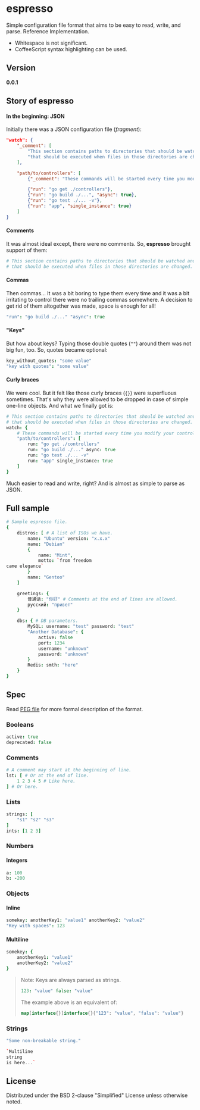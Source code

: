 # espresso
Simple configuration file format that aims to be easy to read, write, and parse.
Reference Implementation.

* Whitespace is not significant.
* CoffeeScript syntax highlighting can be used.

## Version
**0.0.1**

## Story of espresso
#### In the beginning: JSON
Initially there was a JSON configuration file (*fragment*):
```json
"watch": {
	"_comment": [
		"This section contains paths to directories that should be watched and commands",
		"that should be executed when files in those directories are changed."
	],

	"path/to/controllers": [
		{"_comment": "These commands will be started every time you modify your controllers."}

		{"run": "go get ./controllers"},
		{"run": "go build ./...", "async": true},
		{"run": "go test ./... -v"},
		{"run": "app", "single_instance": true}
	]
}
```

#### Comments
It was almost ideal except, there were no comments. So, **espresso** brought support of them:
```coffee
# This section contains paths to directories that should be watched and commands
# that should be executed when files in those directories are changed.
```

#### Commas
Then commas... It was a bit boring to type them every time and it was a bit irritating to control
there were no trailing commas somewhere.
A decision to get rid of them altogether was made, space is enough for all!
```coffee
"run": "go build ./..." "async": true
```

#### "Keys"
But how about keys? Typing those double quotes (`""`) around them was not big fun, too.
So, quotes became optional:
```coffee
key_without_quotes: "some value"
"key with quotes": "some value"
```

#### Curly braces
We were cool. But it felt like those curly braces (`{}`) were superfluous sometimes.
That's why they were allowed to be dropped in case of simple one-line objects.
And what we finally got is:
```coffee
# This section contains paths to directories that should be watched and commands
# that should be executed when files in those directories are changed.
watch: {
	# These commands will be started every time you modify your controllers.
	"path/to/controllers": [
		run: "go get ./controllers"
		run: "go build ./..." async: true
		run: "go test ./... -v"
		run: "app" single_instance: true
	]
}
```
Much easier to read and write, right? And is almost as simple to parse as JSON.

## Full sample
```coffee
# Sample espresso file.
{
	distros: [ # A list of ISOs we have.
		name: "Ubuntu" version: "x.x.x"
		name: "Debian"
		{
			name: "Mint",
			motto: `from freedom
came elegance`
		}
		name: "Gentoo"
	]

	greetings: {
		普通话: "你好" # Comments at the end of lines are allowed.
		русский: "привет"
	}

	dbs: { # DB parameters.
		MySQL: username: "test" password: "test"
		"Another Database": {
			active: false
			port: 1234
			username: "unknown"
			password: "unknown"
		}
		Redis: smth: "here"
	}
}
```

## Spec
Read [PEG file](grammar/espresso_v0_0_1.peg) for more formal description of the format.

### Booleans
```coffee
active: true
deprecated: false
```
### Comments
```coffee
# A comment may start at the beginning of line.
lst: [ # Or at the end of line.
	1 2 3 4 5 # Like here.
] # Or here.
```
### Lists
```coffee
strings: [
	"s1" "s2" "s3"
]
ints: [1 2 3]
```
### Numbers
#### Integers
```coffee
a: 100
b: -200
```
### Objects

#### Inline
```coffee
somekey: anotherKey1: "value1" anotherKey2: "value2"
"Key with spaces": 123
```
#### Multiline
```coffee
somekey: {
	anotherKey1: "value1"
	anotherKey2: "value2"
}
```

> Note: Keys are always parsed as strings.
> ```coffee
> 123: "value" false: "value"
> ```
> The example above is an equivalent of:
> ```go
> map[interface{}]interface{}{"123": "value", "false": "value"}
> ```

### Strings
```coffee
"Some non-breakable string."
```
```coffee
`Multiline
string
is here...`
```

## License
Distributed under the BSD 2-clause "Simplified" License unless otherwise noted.
